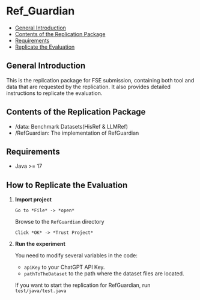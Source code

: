 # Ref_Guardian

  - [General Introduction](##General-Introduction)
  - [Contents of the Replication Package](##Contents-of-the-Replication-Package)
  - [Requirements](##Requirements)
  - [Replicate the Evaluation](##How-to-Replicate-the-Evaluation)

## General Introduction

This is the replication package for FSE submission, containing both tool and data that are requested by the replication. It also provides detailed instructions to replicate the evaluation.

## Contents of the Replication Package

- /data: Benchmark Datasets(HisRef & LLMRef)
- /RefGuardian: The implementation of RefGuardian

## Requirements
- Java >= 17

## How to Replicate the Evaluation

   1. **Import project**

      `Go to *File* -> *open*`

      Browse to the `RefGuardian` directory

      `Click *OK* -> *Trust Project*`
  
   2. **Run the experiment**
       
       You need to modify several variables in the code:
       
       - `apiKey` to your ChatGPT API Key.
       - `pathToTheDataset` to the path where the dataset files are located.

       If you want to start the replication for RefGuardian, run `test/java/test.java` 